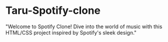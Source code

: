 # Taru-Spotify-clone
"Welcome to Spotify Clone! Dive into the world of music with this HTML/CSS project inspired by Spotify's sleek design."
